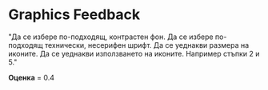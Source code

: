 # Graphics Feedback #
"Да се избере по-подходящ, контрастен фон.
Да се избере по-подходящ технически, несерифен шрифт.
Да се уеднакви размера на иконите.
Да се уеднакви използването на иконите. Например стъпки 2 и 5."

**Оценка** = 0.4

